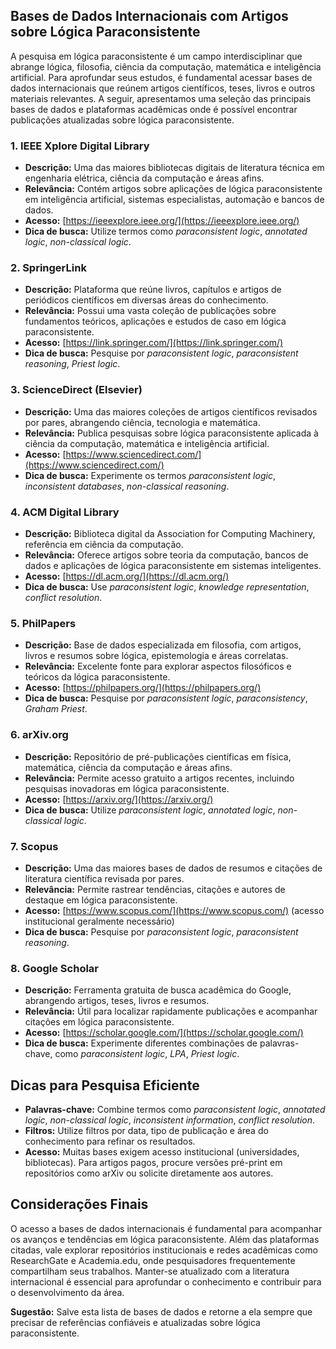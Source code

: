 ## Bases de Dados Internacionais com Artigos sobre Lógica Paraconsistente

A pesquisa em lógica paraconsistente é um campo interdisciplinar que abrange lógica, filosofia, ciência da computação, matemática e inteligência artificial. Para aprofundar seus estudos, é fundamental acessar bases de dados internacionais que reúnem artigos científicos, teses, livros e outros materiais relevantes. A seguir, apresentamos uma seleção das principais bases de dados e plataformas acadêmicas onde é possível encontrar publicações atualizadas sobre lógica paraconsistente.



### 1. **IEEE Xplore Digital Library**

- **Descrição:** Uma das maiores bibliotecas digitais de literatura técnica em engenharia elétrica, ciência da computação e áreas afins.
- **Relevância:** Contém artigos sobre aplicações de lógica paraconsistente em inteligência artificial, sistemas especialistas, automação e bancos de dados.
- **Acesso:** [https://ieeexplore.ieee.org/](https://ieeexplore.ieee.org/)
- **Dica de busca:** Utilize termos como *paraconsistent logic*, *annotated logic*, *non-classical logic*.



### 2. **SpringerLink**

- **Descrição:** Plataforma que reúne livros, capítulos e artigos de periódicos científicos em diversas áreas do conhecimento.
- **Relevância:** Possui uma vasta coleção de publicações sobre fundamentos teóricos, aplicações e estudos de caso em lógica paraconsistente.
- **Acesso:** [https://link.springer.com/](https://link.springer.com/)
- **Dica de busca:** Pesquise por *paraconsistent logic*, *paraconsistent reasoning*, *Priest logic*.



### 3. **ScienceDirect (Elsevier)**

- **Descrição:** Uma das maiores coleções de artigos científicos revisados por pares, abrangendo ciência, tecnologia e matemática.
- **Relevância:** Publica pesquisas sobre lógica paraconsistente aplicada à ciência da computação, matemática e inteligência artificial.
- **Acesso:** [https://www.sciencedirect.com/](https://www.sciencedirect.com/)
- **Dica de busca:** Experimente os termos *paraconsistent logic*, *inconsistent databases*, *non-classical reasoning*.



### 4. **ACM Digital Library**

- **Descrição:** Biblioteca digital da Association for Computing Machinery, referência em ciência da computação.
- **Relevância:** Oferece artigos sobre teoria da computação, bancos de dados e aplicações de lógica paraconsistente em sistemas inteligentes.
- **Acesso:** [https://dl.acm.org/](https://dl.acm.org/)
- **Dica de busca:** Use *paraconsistent logic*, *knowledge representation*, *conflict resolution*.



### 5. **PhilPapers**

- **Descrição:** Base de dados especializada em filosofia, com artigos, livros e resumos sobre lógica, epistemologia e áreas correlatas.
- **Relevância:** Excelente fonte para explorar aspectos filosóficos e teóricos da lógica paraconsistente.
- **Acesso:** [https://philpapers.org/](https://philpapers.org/)
- **Dica de busca:** Pesquise por *paraconsistent logic*, *paraconsistency*, *Graham Priest*.



### 6. **arXiv.org**

- **Descrição:** Repositório de pré-publicações científicas em física, matemática, ciência da computação e áreas afins.
- **Relevância:** Permite acesso gratuito a artigos recentes, incluindo pesquisas inovadoras em lógica paraconsistente.
- **Acesso:** [https://arxiv.org/](https://arxiv.org/)
- **Dica de busca:** Utilize *paraconsistent logic*, *annotated logic*, *non-classical logic*.



### 7. **Scopus**

- **Descrição:** Uma das maiores bases de dados de resumos e citações de literatura científica revisada por pares.
- **Relevância:** Permite rastrear tendências, citações e autores de destaque em lógica paraconsistente.
- **Acesso:** [https://www.scopus.com/](https://www.scopus.com/) (acesso institucional geralmente necessário)
- **Dica de busca:** Pesquise por *paraconsistent logic*, *paraconsistent reasoning*.



### 8. **Google Scholar**

- **Descrição:** Ferramenta gratuita de busca acadêmica do Google, abrangendo artigos, teses, livros e resumos.
- **Relevância:** Útil para localizar rapidamente publicações e acompanhar citações em lógica paraconsistente.
- **Acesso:** [https://scholar.google.com/](https://scholar.google.com/)
- **Dica de busca:** Experimente diferentes combinações de palavras-chave, como *paraconsistent logic*, *LPA*, *Priest logic*.



## Dicas para Pesquisa Eficiente

- **Palavras-chave:** Combine termos como *paraconsistent logic*, *annotated logic*, *non-classical logic*, *inconsistent information*, *conflict resolution*.
- **Filtros:** Utilize filtros por data, tipo de publicação e área do conhecimento para refinar os resultados.
- **Acesso:** Muitas bases exigem acesso institucional (universidades, bibliotecas). Para artigos pagos, procure versões pré-print em repositórios como arXiv ou solicite diretamente aos autores.



## Considerações Finais

O acesso a bases de dados internacionais é fundamental para acompanhar os avanços e tendências em lógica paraconsistente. Além das plataformas citadas, vale explorar repositórios institucionais e redes acadêmicas como ResearchGate e Academia.edu, onde pesquisadores frequentemente compartilham seus trabalhos. Manter-se atualizado com a literatura internacional é essencial para aprofundar o conhecimento e contribuir para o desenvolvimento da área.



**Sugestão:** Salve esta lista de bases de dados e retorne a ela sempre que precisar de referências confiáveis e atualizadas sobre lógica paraconsistente.